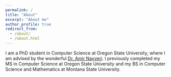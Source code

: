 ```yaml
---
permalink: /
title: "About"
excerpt: "About me"
author_profile: true
redirect_from: 
  - /about/
  - /about.html
---
```


I am a PhD student in Computer Science at Oregon State University, where I am advised by the wonderful [Dr. Amir Nayyeri](https://web.engr.oregonstate.edu/~nayyeria/). I previously completed my MS in Computer Science at Oregon State University and my BS in Computer Science and Mathematics at Montana State University. 


